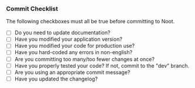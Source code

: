 ### Commit Checklist
The following checkboxes must all be true before committing to Noot.
- [ ] Do you need to update documentation?
- [ ] Have you modified your application version?
- [ ] Have you modified your code for production use?
- [ ] Have you hard-coded any errors in non-english?
- [ ] Are you committing too many/too fewer changes at once?
- [ ] Have you properly tested your code? If not, commit to the "dev" branch.
- [ ] Are you using an appropriate commit message?
- [ ] Have you updated the changelog?